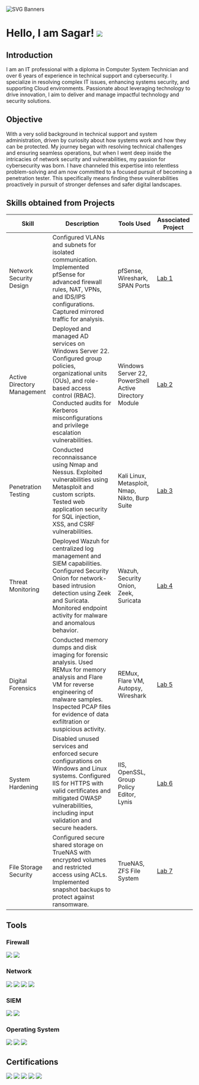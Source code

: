 ![SVG Banners](https://svg-banners.vercel.app/api?type=glitch&text1=SAGAR%20PATEL%20&width=1100&height=150)

# Hello, I am Sagar! <a href="https://www.linkedin.com/in/spatel275/"><img src="https://img.shields.io/badge/-LinkedIn-0072b1?&style=for-the-badge&logo=linkedin&logoColor=white" /></a>

## Introduction
I am an IT professional with a diploma in Computer System Technician and over 6 years of experience in technical support and cybersecurity. I specialize in resolving complex IT issues, enhancing systems security, and supporting Cloud environments. Passionate about leveraging technology to drive innovation, I aim to deliver and manage impactful technology and security solutions.

## Objective

With a very solid background in technical support and system administration, driven by curiosity about how systems work and how they can be protected. My journey began with resolving technical challenges and ensuring seamless operations, but when I went deep inside the intricacies of network security and vulnerabilities, my passion for cybersecurity was born. I have channeled this expertise into relentless problem-solving and am now committed to a focused pursuit of becoming a penetration tester. This specifically means finding these vulnerabilities proactively in pursuit of stronger defenses and safer digital landscapes.

## Skills obtained from Projects

| Skill                     | Description                                                                                                                                                 | Tools Used                              | Associated Project         |
|--------------------------------|-----------------------------------------------------------------------------------------------------------------------------------------------------------------|---------------------------------------------|---------------|
| Network Security Design    | Configured VLANs and subnets for isolated communication. Implemented pfSense for advanced firewall rules, NAT, VPNs, and IDS/IPS configurations. Captured mirrored traffic for analysis. | pfSense, Wireshark, SPAN Ports|<a href="https://github.com/H20-Jenish/Detection-lab/blob/main/1.0%20Network_Security_Architecture/1.0%20Network_Security_Architecture.md"> Lab 1 </a>
| Active Directory Management| Deployed and managed AD services on Windows Server 22. Configured group policies, organizational units (OUs), and role-based access control (RBAC). Conducted audits for Kerberos misconfigurations and privilege escalation vulnerabilities. | Windows Server 22, PowerShell Active Directory Module | <a href="https://github.com/H20-Jenish/Detection-lab/blob/main/2.0%20Active%20Directory%20Security/2.0%20Active%20Directory%20Security.md"> Lab 2 </a>
| Penetration Testing| Conducted reconnaissance using Nmap and Nessus. Exploited vulnerabilities using Metasploit and custom scripts. Tested web application security for SQL injection, XSS, and CSRF vulnerabilities.| Kali Linux, Metasploit, Nmap, Nikto, Burp Suite | <a href="https://github.com/H20-Jenish/Detection-lab/blob/main/3.0%20Penetration%20Testing/3.0%20Penetration%20Testing.md"> Lab 3 </a>
| Threat Monitoring| Deployed Wazuh for centralized log management and SIEM capabilities. Configured Security Onion for network-based intrusion detection using Zeek and Suricata. Monitored endpoint activity for malware and anomalous behavior.| Wazuh, Security Onion, Zeek, Suricata| <a href="https://github.com/H20-Jenish/Detection-lab/blob/main/4.0%20Threat%20Detection%20and%20Response/4.0%20Threat%20Detection%20and%20Response.md"> Lab 4 </a>
| Digital Forensics| Conducted memory dumps and disk imaging for forensic analysis. Used REMux for memory analysis and Flare VM for reverse engineering of malware samples. Inspected PCAP files for evidence of data exfiltration or suspicious activity.| REMux, Flare VM, Autopsy, Wireshark | <a href="https://github.com/H20-Jenish/Detection-lab/blob/main/5.0%20Digital%20Forensics/5.0%20Digital%20Forensics.md"> Lab 5 </a>
| System Hardening| Disabled unused services and enforced secure configurations on Windows and Linux systems. Configured IIS for HTTPS with valid certificates and mitigated OWASP vulnerabilities, including input validation and secure headers. | IIS, OpenSSL, Group Policy Editor, Lynis| <a href="https://github.com/H20-Jenish/Detection-lab/blob/main/6.0%20System%20and%20Network%20Hardening/6.0%20System%20and%20Network%20Hardening.md"> Lab 6 </a>
| File Storage Security| Configured secure shared storage on TrueNAS with encrypted volumes and restricted access using ACLs. Implemented snapshot backups to protect against ransomware. | TrueNAS, ZFS File System| <a href="https://github.com/H20-Jenish/Detection-lab/blob/main/7.0%20File%20Storage%20Security/7.0%20File%20Storage%20Security.md"> Lab 7 </a>|

## Tools

### Firewall
<div>
    <img src="https://img.shields.io/badge/-pfSense-3949AB?&style=for-the-badge&logo=pfSense&logoColor=white" />  
    <img src="https://img.shields.io/badge/-Fortinet-000000?&style=for-the-badge&logo=Fortinet&logoColor=white" />
</div>

### Network
<div>
    <img src="https://img.shields.io/badge/-Wireshark-1679A7?&style=for-the-badge&logo=Wireshark&logoColor=white" />
    <img src="https://img.shields.io/badge/-Suricata-EF3B2D?&style=for-the-badge&logo=Suricata&logoColor=white" />
    <img src="https://img.shields.io/badge/-Zeek-777BB4?&style=for-the-badge&logo=Zeek&logoColor=white" />
    <img src="https://img.shields.io/badge/-Snort-FF3E00?&style=for-the-badge&logo=snortk&logoColor=Red" />
</div>

### SIEM
<div>
    <img src="https://img.shields.io/badge/-Splunk-000000?&style=for-the-badge&logo=Splunk&logoColor=white" />
    <img src="https://img.shields.io/badge/-Elastic-005571?&style=for-the-badge&logo=Elastic&logoColor=white" />
</div>

### Operating System
<div>
    <img src="https://img.shields.io/badge/-Kali_Linux-000000?&style=for-the-badge&logo=Kali-Linux&logoColor=white" />
    <img src="https://img.shields.io/badge/-Red_Hat-000000?&style=for-the-badge&logo=RedHat&logoColor=white" />
    <img src="https://img.shields.io/badge/-Microsoft%20Windows%20Server-0078D4?&style=for-the-badge&logo=windows&logoColor=white" />
    
</div>

## Certifications
<div>
<a href="https://www.credly.com/badges/5f5ef45e-5d38-413f-83e6-57419a4308d8/public_url"><img src="https://img.shields.io/badge/-Security%2B-FF0000?&style=for-the-badge&logo=CompTIA&logoColor=white" /></a>
<img src="https://img.shields.io/badge/-ITILv4-000000?&style=for-the-badge&logo=ITIL&logoColor=white" />
<a href="https://www.credly.com/badges/841007c9-47d1-4297-9787-7914bc7a78c3/public_url"><img src="https://img.shields.io/badge/-Ethical%20Hacker-000000?&style=for-the-badge&logo=Cisco&logoColor=white" /></a>
<a href="https://www.credly.com/badges/53e27d40-65e5-437f-81de-89f5c5c0b541/public_url"><img src="https://img.shields.io/badge/-Google%20Cyber%20Security%20Certificate-4285F4?&style=for-the-badge&logo=Google&logoColor=white" /></a>
<a href="https://www.credly.com/badges/9a223aee-2bc8-48ec-8b8d-c21ec9a86e30/public_url"><img src="https://img.shields.io/badge/-Fortinet_Certified_Associate_Cybersecurity-003B36?&style=for-the-badge&logo=Fortinet&logoColor=white" /></a>
</div>
